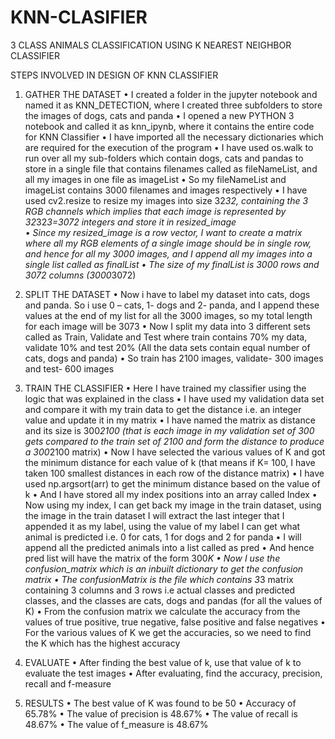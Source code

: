 # KNN-CLASIFIER
3 CLASS ANIMALS CLASSIFICATION USING K NEAREST NEIGHBOR CLASSIFIER

STEPS INVOLVED IN DESIGN OF KNN CLASSIFIER

1.	GATHER THE DATASET 
•	I created a folder in the jupyter notebook and named it as KNN_DETECTION, where I created three subfolders to store the images of dogs, cats and panda
•	I opened a new PYTHON 3 notebook and called it as knn_ipynb, where it contains the entire code for KNN Classifier
•	I have imported all the necessary dictionaries which are required for the execution of the program
•	I have used os.walk to run over all my sub-folders which contain dogs, cats and pandas to store in a single file that contains filenames called as fileNameList, and all my images in one file as imageList
•	So my fileNameList and imageList contains 3000 filenames and images respectively 
•	I have used cv2.resize to resize my images into size 32*32, containing the 3 RGB channels which implies that each image is represented by 32*32*3=3072 integers and store it in resized_image  
•	Since my resized_image is a row vector, I want to create a matrix where all my RGB elements of a single image should be in single row, and hence for all my 3000 images, and I append all my images into a single list called as finalList 
•	The size of my finalList is 3000 rows and 3072 columns (3000*3072)


2.	SPLIT THE DATASET 
•	Now i have to label my dataset into cats, dogs and panda. So i use 
0 – cats, 1- dogs and 2- panda, and I append these values at the end of my list for all the 3000 images, so my total length for each image will be 3073 
•	Now I split my data into 3 different sets called as Train, Validate and Test where train contains 70% my data, validate 10% and test 20% (All the data sets contain equal number of cats, dogs and panda)
•	So train has 2100 images, validate- 300 images and test- 600 images 


3.	TRAIN THE CLASSIFIER 
•	Here I have trained my classifier using the logic that was explained in the class 
•	I have used my validation data set and compare it with my train data to get the distance i.e. an integer value and update it in my matrix
•	I have named the matrix as distance and its size is 300*2100 (that is each image in my validation set of 300 gets compared to the train set of 2100 and form the distance to produce a 300*2100 matrix)
•	Now I have selected the various values of K and got the minimum distance for each value of k (that means if K= 100, I have taken 100 smallest distances in each row of the distance matrix)
•	I have used np.argsort(arr) to get the minimum distance based on the value of k 
•	And I have stored all my index positions into an array called Index
•	Now using my index, I can get back my image in the train dataset, using the image in the train dataset I will extract the last integer that I appended it as my label, using the value of my label I can get what animal is predicted i.e. 0 for cats, 1 for dogs and 2 for panda 
•	I will append all the predicted animals into a list called as pred
•	And hence pred list will have the matrix of the form 300*K
•	Now I use the confusion_matrix which is an inbuilt dictionary to get the confusion matrix 
•	The confusionMatrix is the file which contains 3*3 matrix containing 3 columns and 3 rows i.e actual classes and predicted classes, and the classes are cats, dogs and pandas (for all the values of K)
•	From the confusion matrix we calculate the accuracy from the values of true positive, true negative, false positive and false negatives 
•	For the various values of K we get the accuracies, so we need to find the K which has the highest accuracy 


4.	EVALUATE 
•	After finding the best value of k, use that value of k to evaluate the test images 
•	After evaluating, find the accuracy, precision, recall and f-measure 





5.	RESULTS
•	The best value of K was found to be 50
•	Accuracy of 65.78%
•	The value of precision is 48.67%
•	The value of recall is 48.67%
•	The value of f_measure is 48.67%
